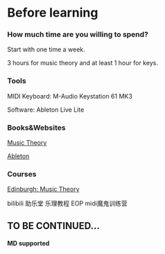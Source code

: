 # Before learning

### How much time are you willing to spend?

Start with one time a week.

3 hours for music theory and at least 1 hour for keys.


### Tools

MIDI Keyboard: M-Audio Keystation 61 MK3

Software: Ableton Live Lite


### Books&Websites 

[Music Theory](https://www.musictheory.net/)

[Ableton](https://learningmusic.ableton.com/)


### Courses

[Edinburgh: Music Theory](https://www.coursera.org/learn/edinburgh-music-theory/home/welcome)

bilibili 助乐堂 乐理教程
EOP midi魔鬼训练营


## TO BE CONTINUED...
#### MD supported 
